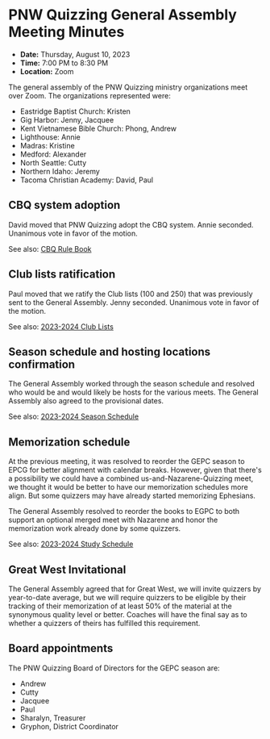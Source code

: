 # PNW Quizzing General Assembly Meeting Minutes

- **Date:** Thursday, August 10, 2023
- **Time:** 7:00 PM to 8:30 PM
- **Location:** Zoom

The general assembly of the PNW Quizzing ministry organizations meet over Zoom.
The organizations represented were:

- Eastridge Baptist Church: Kristen
- Gig Harbor: Jenny, Jacquee
- Kent Vietnamese Bible Church: Phong, Andrew
- Lighthouse: Annie
- Madras: Kristine
- Medford: Alexander
- North Seattle: Cutty
- Northern Idaho: Jeremy
- Tacoma Christian Academy: David, Paul

## CBQ system adoption

David moved that PNW Quizzing adopt the CBQ system. Annie seconded.
Unanimous vote in favor of the motion.

See also: [CBQ Rule Book](https://cbqz.org/rules/CBQ_rule_book.md)

## Club lists ratification

Paul moved that we ratify the Club lists (100 and 250) that was previously sent
to the General Assembly. Jenny seconded. Unanimous vote in favor of the motion.

See also: [2023-2024 Club Lists](/years_past_archive/2023-2024_GEPC/club_lists.md)

## Season schedule and hosting locations confirmation

The General Assembly worked through the season schedule and resolved who would
be and would likely be hosts for the various meets. The General Assembly also
agreed to the provisional dates.

See also: [2023-2024 Season Schedule](/years_past_archive/2023-2024_GEPC/season_schedule.md)

## Memorization schedule

At the previous meeting, it was resolved to reorder the GEPC season to EPCG for
better alignment with calendar breaks. However, given that there's a possibility
we could have a combined us-and-Nazarene-Quizzing meet, we thought it would be
better to have our memorization schedules more align. But some quizzers may have
already started memorizing Ephesians.

The General Assembly resolved to reorder the books to EGPC to both support an
optional merged meet with Nazarene and honor the memorization work already done
by some quizzers.

See also: [2023-2024 Study Schedule](/years_past_archive/2023-2024_GEPC/study_schedule.md)

## Great West Invitational

The General Assembly agreed that for Great West, we will invite quizzers by
year-to-date average, but we will require quizzers to be eligible by their
tracking of their memorization of at least 50% of the material at the synonymous
quality level or better. Coaches will have the final say as to whether a
quizzers of theirs has fulfilled this requirement.

## Board appointments

The PNW Quizzing Board of Directors for the GEPC season are:

- Andrew
- Cutty
- Jacquee
- Paul
- Sharalyn, Treasurer
- Gryphon, District Coordinator
